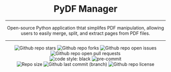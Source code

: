 <h1 align="center">
  PyDF Manager
</h1>

---

<p align="center">
  Open-source Python application thtat simplifes PDF manipulation, allowing users to easily merge, split, and extract pages from PDF files.
</p>

---

<div align="center">
    <img alt="Github repo stars" src="https://img.shields.io/github/stars/carmoruda/PDFManager?color=db6d28&labelColor=202328&style=for-the-badge">
    <img alt="Github repo forks" src="https://img.shields.io/github/forks/carmoruda/PDFManager?color=388bfd&labelColor=202328&style=for-the-badge">
    <img alt="Github repo open issues" src="https://img.shields.io/github/issues/carmoruda/PDFManager?color=f85149&labelColor=202328&style=for-the-badge">
    <img alt="Github repo open pull requests" src="https://img.shields.io/github/issues-pr/carmoruda/PDFManager?color=a371f7&labelColor=202328&style=for-the-badge">
    <br>
    <img alt="code style: black" src="https://img.shields.io/static/v1?label=code%20style&labelColor=202328&message=black&color=black&style=for-the-badge">
    <img alt="pre-commit" src="https://img.shields.io/badge/pre--commit-enabled-brightgreen?&color=2ea043&labelColor=202328&style=for-the-badge">
    <br>
    <img alt="Repo size" src="https://img.shields.io/github/repo-size/carmoruda/PDFManager?color=FF69B4&labelColor=202328&style=for-the-badge">
    <img alt="Github last commit (branch)" src="https://img.shields.io/github/last-commit/carmoruda/PDFManager/main?color=C9CC3F&labelColor=202328&label=Last Update%3F&style=for-the-badge">
    <img alt="Github repo license" src="https://img.shields.io/github/license/carmoruda/PDFManager?color=15121C&labelColor=202328&style=for-the-badge">
</div>

